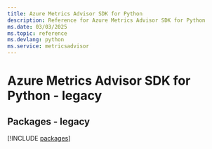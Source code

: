 ```yaml
---
title: Azure Metrics Advisor SDK for Python
description: Reference for Azure Metrics Advisor SDK for Python
ms.date: 03/03/2025
ms.topic: reference
ms.devlang: python
ms.service: metricsadvisor
---
```

# Azure Metrics Advisor SDK for Python - legacy
## Packages - legacy
[!INCLUDE [packages](metrics-advisor-index.md)]
